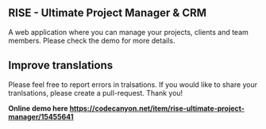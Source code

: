 RISE - Ultimate Project Manager & CRM
------------------
A web application where you can manage your projects, clients and team members.
Please check the demo for more details.

Improve translations
------------------
Please feel free to report errors in tralsations. 
If you would like to share your tranlsations, please create a pull-request. Thank you!

**Online demo here https://codecanyon.net/item/rise-ultimate-project-manager/15455641**

